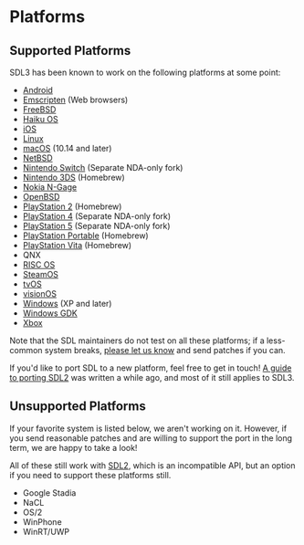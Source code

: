 # Platforms

## Supported Platforms

SDL3 has been known to work on the following platforms at some point:

- [Android](README-android.md)
- [Emscripten](README-emscripten.md) (Web browsers)
- [FreeBSD](README-bsd.md)
- [Haiku OS](README-haiku.md)
- [iOS](README-ios.md)
- [Linux](README-linux.md)
- [macOS](README-macos.md) (10.14 and later)
- [NetBSD](README-bsd.md)
- [Nintendo Switch](README-switch.md) (Separate NDA-only fork)
- [Nintendo 3DS](README-n3ds.md) (Homebrew)
- [Nokia N-Gage](README-ngage.md)
- [OpenBSD](README-bsd.md)
- [PlayStation 2](README-ps2.md) (Homebrew)
- [PlayStation 4](README-ps4.md) (Separate NDA-only fork)
- [PlayStation 5](README-ps5.md) (Separate NDA-only fork)
- [PlayStation Portable](README-psp.md) (Homebrew)
- [PlayStation Vita](README-vita.md) (Homebrew)
- QNX
- [RISC OS](README-riscos.md)
- [SteamOS](README-steamos.md)
- [tvOS](README-ios.md)
- [visionOS](README-ios.md)
- [Windows](README-windows.md) (XP and later)
- [Windows GDK](README-gdk.md)
- [Xbox](README-gdk.md)

Note that the SDL maintainers do not test on all these platforms; if a less-common system breaks, [please let us know](https://github.com/libsdl-org/SDL/issues/new) and send patches if you can.

If you'd like to port SDL to a new platform, feel free to get in touch! [A guide to porting SDL2](https://discourse.libsdl.org/t/port-sdl-2-0-to-bios/25453/2) was written a while ago, and most of it still applies to SDL3.

## Unsupported Platforms

If your favorite system is listed below, we aren't working on it. However, if you send reasonable patches and are willing to support the port in the long term, we are happy to take a look!

All of these still work with [SDL2](/SDL2), which is an incompatible API, but an option if you need to support these platforms still.

- Google Stadia
- NaCL
- OS/2
- WinPhone
- WinRT/UWP
